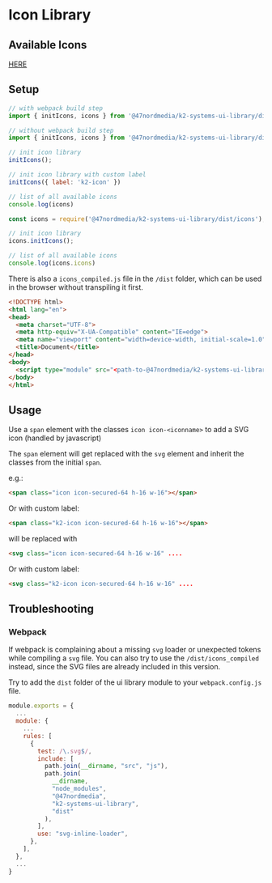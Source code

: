 # Icon Library

## Available Icons

[HERE](./src/icons.ts)

## Setup

```js
// with webpack build step
import { initIcons, icons } from '@47nordmedia/k2-systems-ui-library/dist/icons';

// without webpack build step
import { initIcons, icons } from '@47nordmedia/k2-systems-ui-library/dist/icons_compiled';

// init icon library
initIcons();

// init icon library with custom label
initIcons({ label: 'k2-icon' })

// list of all available icons
console.log(icons)
```

```js
const icons = require('@47nordmedia/k2-systems-ui-library/dist/icons');

// init icon library
icons.initIcons();

// list of all available icons
console.log(icons.icons)
```

There is also a `icons_compiled.js` file in the `/dist` folder, which can be used in the browser without transpiling it first.

```html
<!DOCTYPE html>
<html lang="en">
<head>
  <meta charset="UTF-8">
  <meta http-equiv="X-UA-Compatible" content="IE=edge">
  <meta name="viewport" content="width=device-width, initial-scale=1.0">
  <title>Document</title>
</head>
<body>
  <script type="module" src="<path-to-@47nordmedia/k2-systems-ui-library/dist/icons_compiled.js>"></script>
</body>
</html>
```

## Usage

Use a `span` element with the classes `icon icon-<iconname>` to add a SVG icon (handled by javascript)

The `span` element will get replaced with the `svg` element and inherit the classes from the initial `span`.

e.g.:

```html
<span class="icon icon-secured-64 h-16 w-16"></span>
```

Or with custom label:

```html
<span class="k2-icon icon-secured-64 h-16 w-16"></span>
```

will be replaced with

```html
<svg class="icon icon-secured-64 h-16 w-16" ....
```

Or with custom label:

```html
<svg class="k2-icon icon-secured-64 h-16 w-16" ....
```


## Troubleshooting

### Webpack

If webpack is complaining about a missing `svg` loader or unexpected tokens while compiling a `svg` file.
You can also try to use the `/dist/icons_compiled` instead, since the SVG files are already included in this version.

Try to add the `dist` folder of the ui library module to your `webpack.config.js` file.

```js
module.exports = {
  ...
  module: {
    ...
    rules: [
      {
        test: /\.svg$/,
        include: [
          path.join(__dirname, "src", "js"),
          path.join(
            __dirname,
            "node_modules",
            "@47nordmedia",
            "k2-systems-ui-library",
            "dist"
          ),
        ],
        use: "svg-inline-loader",
      },
    ],
  },
  ...
}
```
